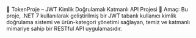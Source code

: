🔐 TokenProje – JWT Kimlik Doğrulamalı Katmanlı API Projesi
🎯 Amaç:
Bu proje, .NET 7 kullanılarak geliştirilmiş bir JWT tabanlı kullanıcı kimlik doğrulama sistemi ve ürün-kategori yönetimi sağlayan, temiz ve katmanlı mimariye sahip bir RESTful API uygulamasıdır.
